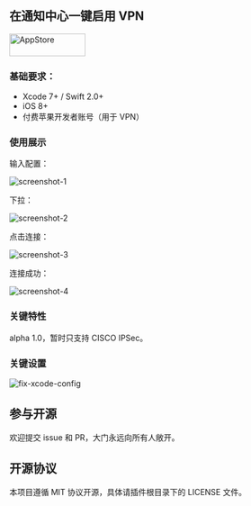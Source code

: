 在通知中心一键启用 VPN
----------

[<img src="https://cloud.githubusercontent.com/assets/219689/5575342/963e0ee8-9013-11e4-8091-7ece67d64729.png" width="135" height="40" alt="AppStore"/>](https://itunes.apple.com/cn/app/yi-jian-vpn-zai-xia-la-tong/id1063286554?l=en&mt=8)

### 基础要求：

* Xcode 7+ / Swift 2.0+
* iOS 8+
* 付费苹果开发者账号（用于 VPN）

### 使用展示

输入配置：

![screenshot-1](https://raw.githubusercontent.com/johnlui/FireUpYourVPN/master/images/screenshot-1.png)

下拉：

![screenshot-2](https://raw.githubusercontent.com/johnlui/FireUpYourVPN/master/images/screenshot-2.png)

点击连接：

![screenshot-3](https://raw.githubusercontent.com/johnlui/FireUpYourVPN/master/images/screenshot-3.png)

连接成功：

![screenshot-4](https://raw.githubusercontent.com/johnlui/FireUpYourVPN/master/images/screenshot-4.png)

### 关键特性

alpha 1.0，暂时只支持 CISCO IPSec。

### 关键设置

![fix-xcode-config](https://raw.githubusercontent.com/johnlui/FireUpYourVPN/master/images/fix-xcode-config.png)

## 参与开源

欢迎提交 issue 和 PR，大门永远向所有人敞开。

## 开源协议

本项目遵循 MIT 协议开源，具体请插件根目录下的 LICENSE 文件。